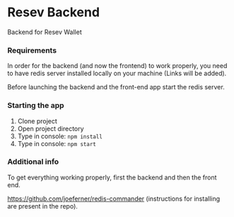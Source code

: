 # Resev Backend

Backend for Resev Wallet

### Requirements

In order for the backend (and now the frontend) to work properly, you need to have redis server installed locally on your machine (Links will be added).

Before launching the backend and the front-end app start the redis server.

### Starting the app

1. Clone project
2. Open project directory
3. Type in console: `npm install`
4. Type in console: `npm start`

### Additional info

To get everything working properly, first the backend and then the front end.

https://github.com/joeferner/redis-commander (instructions for installing are present in the repo).
